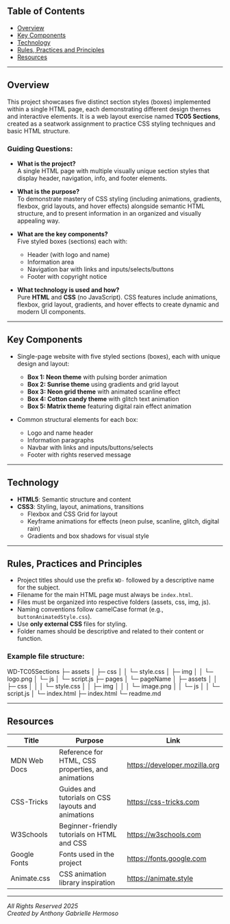 ## Table of Contents

- [Overview](#overview)  
- [Key Components](#key-components)  
- [Technology](#technology)  
- [Rules, Practices and Principles](#rules-practices-and-principles)  
- [Resources](#resources)  

---

## Overview

This project showcases five distinct section styles (boxes) implemented within a single HTML page, each demonstrating different design themes and interactive elements. It is a web layout exercise named **TC05 Sections**, created as a seatwork assignment to practice CSS styling techniques and basic HTML structure.

### Guiding Questions:

- **What is the project?**  
  A single HTML page with multiple visually unique section styles that display header, navigation, info, and footer elements.

- **What is the purpose?**  
  To demonstrate mastery of CSS styling (including animations, gradients, flexbox, grid layouts, and hover effects) alongside semantic HTML structure, and to present information in an organized and visually appealing way.

- **What are the key components?**  
  Five styled boxes (sections) each with:  
  - Header (with logo and name)  
  - Information area  
  - Navigation bar with links and inputs/selects/buttons  
  - Footer with copyright notice

- **What technology is used and how?**  
  Pure **HTML** and **CSS** (no JavaScript). CSS features include animations, flexbox, grid layout, gradients, and hover effects to create dynamic and modern UI components.

---

## Key Components

- Single-page website with five styled sections (boxes), each with unique design and layout:  
  - **Box 1: Neon theme** with pulsing border animation  
  - **Box 2: Sunrise theme** using gradients and grid layout  
  - **Box 3: Neon grid theme** with animated scanline effect  
  - **Box 4: Cotton candy theme** with glitch text animation  
  - **Box 5: Matrix theme** featuring digital rain effect animation  

- Common structural elements for each box:  
  - Logo and name header  
  - Information paragraphs  
  - Navbar with links and inputs/buttons/selects  
  - Footer with rights reserved message

---

## Technology

- **HTML5**: Semantic structure and content  
- **CSS3**: Styling, layout, animations, transitions  
  - Flexbox and CSS Grid for layout  
  - Keyframe animations for effects (neon pulse, scanline, glitch, digital rain)  
  - Gradients and box shadows for visual style

---

## Rules, Practices and Principles

- Project titles should use the prefix `WD-` followed by a descriptive name for the subject.  
- Filename for the main HTML page must always be `index.html`.  
- Files must be organized into respective folders (assets, css, img, js).  
- Naming conventions follow camelCase format (e.g., `buttonAnimatedStyle.css`).  
- Use **only external CSS** files for styling.  
- Folder names should be descriptive and related to their content or function.  

### Example file structure:

WD-TC05Sections
├─ assets
│ ├─ css
│ │ └─ style.css
│ ├─ img
│ │ └─ logo.png
│ └─ js
│ └─ script.js
├─ pages
│ └─ pageName
│ ├─ assets
│ │ ├─ css
│ │ │ └─ style.css
│ │ ├─ img
│ │ │ └─ image.png
│ │ └─ js
│ │ └─ script.js
│ └─ index.html
├─ index.html
└─ readme.md


---

## Resources

| Title                 | Purpose                                                  | Link                                |
|-----------------------|----------------------------------------------------------|------------------------------------|
| MDN Web Docs          | Reference for HTML, CSS properties, and animations       | https://developer.mozilla.org      |
| CSS-Tricks            | Guides and tutorials on CSS layouts and animations       | https://css-tricks.com             |
| W3Schools             | Beginner-friendly tutorials on HTML and CSS              | https://w3schools.com              |
| Google Fonts          | Fonts used in the project                                 | https://fonts.google.com           |
| Animate.css           | CSS animation library inspiration                         | https://animate.style              |

---

*All Rights Reserved 2025*  
*Created by Anthony Gabrielle Hermoso*


